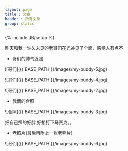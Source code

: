 ```yaml
---
layout: page
title : 文章
header : 所有文章
group: static
---
```

{% include JB/setup %}

昨天和我一许久未见的老哥们在光谷见了个面，感觉人有点不

* 哥们的帅气近照

![哥们]({{ BASE_PATH }}/images/my-buddy-5.jpg)

![哥们]({{ BASE_PATH }}/images/my-buddy-4.jpg)

![哥们]({{ BASE_PATH }}/images/my-buddy-2.jpg)

* 我俩的合照

![合照]({{ BASE_PATH }}/images/my-buddy-3.jpg)

把自己照的好胖,好想打下马赛克。。

* 老照片(最后再附上一张老照片)

![哥们]({{ BASE_PATH }}/images/my-buddy-6.jpg)

